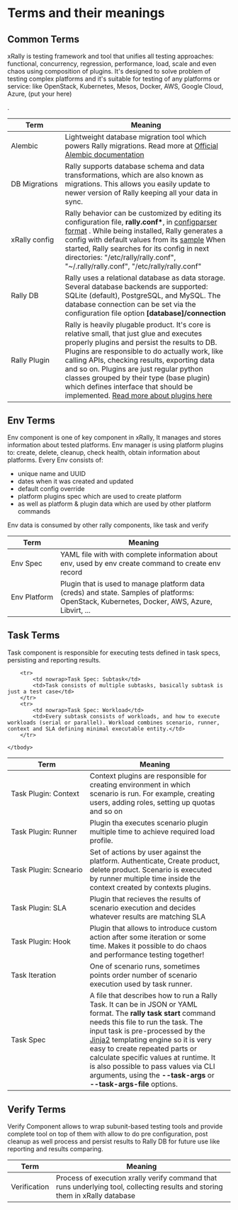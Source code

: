 # Terms and their meanings

## Common Terms


xRally is testing framework and tool that unifies all testing approaches: functional, concurrency, regression, performance, load, scale and even chaos using composition of plugins. It's designed to solve problem of testing complex platforms and it's suitable for testing of any platforms or service: like OpenStack, Kubernetes, Mesos, Docker, AWS, Google Cloud, Azure, (put your here)

<table>
    <thead>
        <tr>
            <th nowrap> Term </th>
            <th> Meaning </th>
        <tr>
    </thead>
    <tbody>
        <tr>
            <td nowrap>Alembic</td>
            <td> Lightweight database migration tool which powers Rally migrations. Read more at <a href="http://alembic.readthedocs.io/en/latest/"> Official Alembic documentation</a></td>
        </tr>
        <tr>
            <td nowrap>DB Migrations</td>
            <td>Rally supports database schema and data transformations, which are also known as migrations. This allows you easily update to newer version of Rally keeping all your data in sync.</td>
        </tr>
        <tr>
            <td nowrap>xRally config</td>
            <td>Rally behavior can be customized by editing its configuration file, <b>rally.conf*</b>, in <a href="https://docs.python.org/3.4/library/configparser.html">configparser format</a> . While being installed, Rally generates a config with default values from its <a href="https://github.com/openstack/rally/blob/master/etc/rally/rally.conf.sample">sample</a> When started, Rally searches for its config in next directories: "<sys.prefix>/etc/rally/rally.conf", "~/.rally/rally.conf", "/etc/rally/rally.conf"</td>
        </tr>
        <tr>
            <td nowrap>Rally DB</td>
            <td>Rally uses a relational database as data storage. Several database backends are supported: SQLite (default), PostgreSQL, and MySQL. The database connection can be set via the configuration file option <b>[database]/connection</b></td>.
        </tr>
        <tr>
            <td nowrap>Rally Plugin</td>
            <td>Rally is heavily plugable product. It's core is relative small, that just glue and executes properly plugins and persist the results to DB. Plugins are responsible to do actually work, like calling APIs, checking results, exporting data and so on. Plugins are just regular python classes grouped by their type (base plugin) which defines interface that should be implemented.
            <a href="/plugins">Read more about plugins here</a>
            </td>
        </tr>
    </tbody>
</table>

## Env Terms

Env component is one of key component in xRally, It manages and stores information
about tested platforms. Env manager is using platform plugins to:
create, delete, cleanup, check health, obtain information about platforms.
Every Env consists of:

- unique name and UUID
- dates when it was created and updated
- default config override
- platform plugins spec which are used to create platform
- as well as platform & plugin data which are used by other platform commands

Env data is consumed by other rally components, like task and verify


<table>
    <thead>
        <tr>
            <th nowrap> Term </th>
            <th> Meaning </th>
        <tr>
    </thead>
    <tbody>
        <tr>
            <td nowrap>Env Spec</td>
            <td>YAML file with with complete information about env, used by env create command to create env record</td>
        </tr>
        <tr>
            <td nowrap>Env Platform</td>
            <td>Plugin that is used to manage platform data (creds) and state. Samples of platforms: OpenStack, Kubernetes, Docker, AWS, Azure, Libvirt, ... </td>
        </tr>
    </tbody>
</table>

## Task Terms

Task component is responsible for executing tests defined in task specs,
persisting and reporting results.

<table>
    <thead>
        <tr>
            <th nowrap> Term </th>
            <th> Meaning </th>
        <tr>
    </thead>
    <tbody>
        <tr>
            <td nowrap>Task Plugin: Context </td>
            <td>Context plugins are responsible for creating environment in which scenario is run. For example, creating users, adding roles, setting up quotas and so on</td>
        </tr>
        <tr>
            <td nowrap>Task Plugin: Runner</td>
            <td>Plugin tha executes scenario plugin multiple time to achieve required load profile.</td>
        </tr>
        <tr>
            <td nowrap>Task Plugin: Scneario</td>
            <td>Set of actions by user against the platform. Authenticate, Create product, delete product. Scenario is executed by runner multiple time inside the context created by contexts plugins.</td>
        </tr>
        <tr>
            <td nowrap>Task Plugin: SLA</td>
            <td>Plugin that recieves the results of scenario execution and decides whatever results are matching SLA</td>
        </tr>
        <tr>
            <td nowrap>Task Plugin: Hook</td>
            <td>Plugin that allows to introduce custom action after some iteration or some time. Makes it possible to do chaos and performance testing together!<td>
        </tr>
        <tr>
            <td nowrap> Task Iteration</td>
            <td> One of scenario runs, sometimes points order number of scenario execution used by task runner.</td>
        </tr>
        <tr>
            <td nowrap>Task Spec</td>
            <td>A file that describes how to run a Rally Task. It can be in JSON or YAML format.  The <b>rally task start</b> command needs this file to run the task. The input task is pre-processed by the <a href="http://jinja.pocoo.org/">Jinja2</a> templating engine so it is very easy to create repeated parts or calculate specific values at runtime. It is also possible to pass values via CLI arguments, using the <b>--task-args</b> or <b>--task-args-file</b> options.
            </td>
        </tr>

        <tr>
            <td nowrap>Task Spec: Subtask</td>
            <td>Task consists of multiple subtasks, basically subtask is just a test case</td>
        </tr>
        <tr>
            <td nowrap>Task Spec: Workload</td>
            <td>Every subtask consists of workloads, and how to execute workloads (serial or parallel). Workload combines scenario, runner, context and SLA defining minimal executable entity.</td>
        </tr>

    </tbody>
</table>

## Verify Terms

Verify Component allows to wrap subunit-based testing tools and provide
complete tool on top of them with allow to do pre configuration, post
cleanup as well process and persist results to Rally DB for future use
like reporting and results comparing.

<table>
    <thead>
        <tr>
            <th nowrap> Term </th>
            <th> Meaning </th>
        <tr>
    </thead>
    <tbody>
        <tr>
            <td>Verification</td>
            <td>Process of execution xrally verify command that runs underlying tool, collecting results and storing them in xRally database</td>
        </tr>
    </tbody>
</table>

